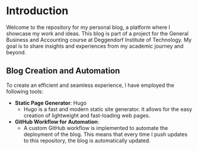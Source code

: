 
# Introduction

Welcome to the repository for my personal blog, a platform where I showcase my work and ideas. This blog is part of a project for the General Business and Accounting course at Deggendorf Institute of Technology. My goal is to share insights and experiences from my academic journey and beyond.


## Blog Creation and Automation

To create an efficient and seamless experience, I have employed the following tools:

- **Static Page Generator**: Hugo
  - Hugo is a fast and modern static site generator. It allows for the easy creation of lightweight and fast-loading web pages.
- **GitHub Workflow for Automation**:
  - A custom GitHub workflow is implemented to automate the deployment of the blog. This means that every time I push updates to this repository, the blog is automatically updated.
